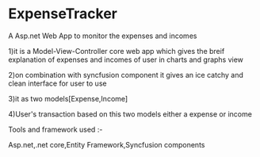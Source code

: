 # ExpenseTracker
A Asp.net Web App to monitor the expenses and incomes

1)it is a Model-View-Controller core web app which gives the breif explanation of expenses and incomes of user in charts and graphs view

2)on combination with syncfusion component it gives an ice catchy and clean interface for user to use

3)it as two models[Expense,Income]

4)User's transaction based on this two models either a expense or income

Tools and framework used :-

Asp.net,.net core,Entity Framework,Syncfusion components
